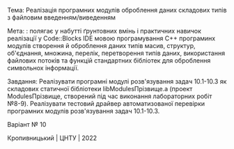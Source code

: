 Тема: Реалізація програмних модулів оброблення даних складових типів з файловим введенням/виведенням

Мета: : полягає у набутті ґрунтовних вмінь і практичних навичок реалізації у Code::Blocks IDE мовою програмування C++ програминх модулів створення й оброблення даних типів масив, структур, об'єднання, множина, перелік, перетворення типів даних, використання файлових потоків та функцій стандартних бібліотек для оброблення символьнох інформації.

Завдання: Реалізувати програмні модулі розв'язування задач 10.1-10.3 як складових статичної бібліотеки libModulesПрізвище.a (проект ModulesПрізвище, створений під час виконання лабораторних робіт №8-9). Реалізувати тестовий драйвер автоматизованої перевірки програмних модулів розв'язування задач 10.1-10.3.

Варіант № 10

Кропивницький | ЦНТУ | 2022
